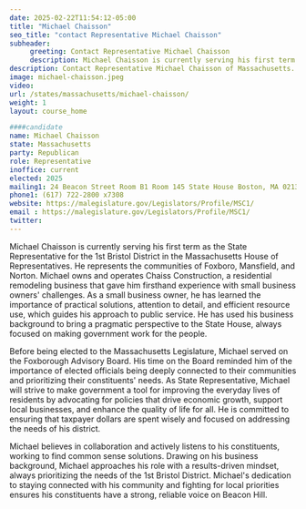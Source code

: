 ```yaml
---
date: 2025-02-22T11:54:12-05:00
title: "Michael Chaisson"
seo_title: "contact Representative Michael Chaisson"
subheader:
     greeting: Contact Representative Michael Chaisson
     description: Michael Chaisson is currently serving his first term as the State Representative for the 1st Bristol District in the Massachusetts House of Representatives. He represents the communities of Foxboro, Mansfield, and Norton.
description: Contact Representative Michael Chaisson of Massachusetts. Contact information for Michael Chaisson includes email address, phone number, and mailing address.
image: michael-chaisson.jpeg
video:
url: /states/massachusetts/michael-chaisson/
weight: 1
layout: course_home

####candidate
name: Michael Chaisson
state: Massachusetts
party: Republican
role: Representative
inoffice: current
elected: 2025
mailing1: 24 Beacon Street Room B1 Room 145 State House Boston, MA 02133
phone1: (617) 722-2800 x7308
website: https://malegislature.gov/Legislators/Profile/MSC1/
email : https://malegislature.gov/Legislators/Profile/MSC1/
twitter: 
---
```

Michael Chaisson is currently serving his first term as the State Representative for the 1st Bristol District in the Massachusetts House of Representatives. He represents the communities of Foxboro, Mansfield, and Norton. Michael owns and operates Chaiss Construction, a residential remodeling business that gave him firsthand experience with small business owners' challenges. As a small business owner, he has learned the importance of practical solutions, attention to detail, and efficient resource use, which guides his approach to public service. He has used his business background to bring a pragmatic perspective to the State House, always focused on making government work for the people.

Before being elected to the Massachusetts Legislature, Michael served on the Foxborough Advisory Board. His time on the Board reminded him of the importance of elected officials being deeply connected to their communities and prioritizing their constituents' needs. As State Representative, Michael will strive to make government a tool for improving the everyday lives of residents by advocating for policies that drive economic growth, support local businesses, and enhance the quality of life for all. He is committed to ensuring that taxpayer dollars are spent wisely and focused on addressing the needs of his district.

Michael believes in collaboration and actively listens to his constituents, working to find common sense solutions. Drawing on his business background, Michael approaches his role with a results-driven mindset, always prioritizing the needs of the 1st Bristol District. Michael's dedication to staying connected with his community and fighting for local priorities ensures his constituents have a strong, reliable voice on Beacon Hill.
